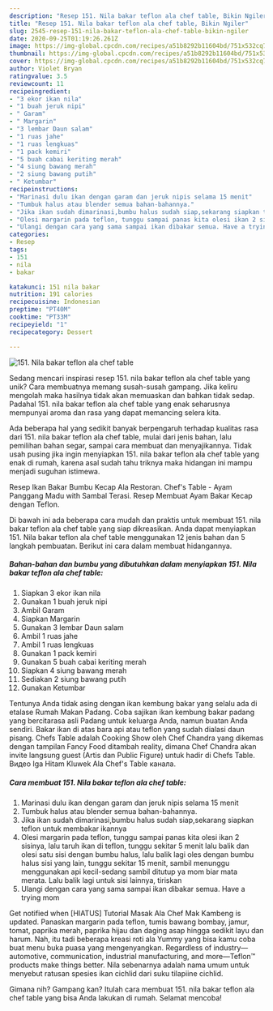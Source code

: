 ```yaml
---
description: "Resep 151. Nila bakar teflon ala chef table, Bikin Ngiler"
title: "Resep 151. Nila bakar teflon ala chef table, Bikin Ngiler"
slug: 2545-resep-151-nila-bakar-teflon-ala-chef-table-bikin-ngiler
date: 2020-09-25T01:19:26.261Z
image: https://img-global.cpcdn.com/recipes/a51b8292b11604bd/751x532cq70/151-nila-bakar-teflon-ala-chef-table-foto-resep-utama.jpg
thumbnail: https://img-global.cpcdn.com/recipes/a51b8292b11604bd/751x532cq70/151-nila-bakar-teflon-ala-chef-table-foto-resep-utama.jpg
cover: https://img-global.cpcdn.com/recipes/a51b8292b11604bd/751x532cq70/151-nila-bakar-teflon-ala-chef-table-foto-resep-utama.jpg
author: Violet Bryan
ratingvalue: 3.5
reviewcount: 11
recipeingredient:
- "3 ekor ikan nila"
- "1 buah jeruk nipi"
- " Garam"
- " Margarin"
- "3 lembar Daun salam"
- "1 ruas jahe"
- "1 ruas lengkuas"
- "1 pack kemiri"
- "5 buah cabai keriting merah"
- "4 siung bawang merah"
- "2 siung bawang putih"
- " Ketumbar"
recipeinstructions:
- "Marinasi dulu ikan dengan garam dan jeruk nipis selama 15 menit"
- "Tumbuk halus atau blender semua bahan-bahannya."
- "Jika ikan sudah dimarinasi,bumbu halus sudah siap,sekarang siapkan teflon untuk membakar ikannya"
- "Olesi margarin pada teflon, tunggu sampai panas kita olesi ikan 2 sisinya, lalu taruh ikan di teflon, tunggu sekitar 5 menit lalu balik dan olesi satu sisi dengan bumbu halus, lalu balik lagi oles dengan bumbu halus sisi yang lain, tunggu sekitar 15 menit, sambil menunggu menggunakan api kecil-sedang sambil ditutup ya mom biar mata merata. Lalu balik lagi untuk sisi lainnya, tiriskan"
- "Ulangi dengan cara yang sama sampai ikan dibakar semua. Have a trying mom"
categories:
- Resep
tags:
- 151
- nila
- bakar

katakunci: 151 nila bakar 
nutrition: 191 calories
recipecuisine: Indonesian
preptime: "PT40M"
cooktime: "PT33M"
recipeyield: "1"
recipecategory: Dessert

---
```



![151. Nila bakar teflon ala chef table](https://img-global.cpcdn.com/recipes/a51b8292b11604bd/751x532cq70/151-nila-bakar-teflon-ala-chef-table-foto-resep-utama.jpg)

Sedang mencari inspirasi resep 151. nila bakar teflon ala chef table yang unik? Cara membuatnya memang susah-susah gampang. Jika keliru mengolah maka hasilnya tidak akan memuaskan dan bahkan tidak sedap. Padahal 151. nila bakar teflon ala chef table yang enak seharusnya mempunyai aroma dan rasa yang dapat memancing selera kita.

Ada beberapa hal yang sedikit banyak berpengaruh terhadap kualitas rasa dari 151. nila bakar teflon ala chef table, mulai dari jenis bahan, lalu pemilihan bahan segar, sampai cara membuat dan menyajikannya. Tidak usah pusing jika ingin menyiapkan 151. nila bakar teflon ala chef table yang enak di rumah, karena asal sudah tahu triknya maka hidangan ini mampu menjadi suguhan istimewa.

Resep Ikan Bakar Bumbu Kecap Ala Restoran. Chef&#39;s Table - Ayam Panggang Madu with Sambal Terasi. Resep Membuat Ayam Bakar Kecap dengan Teflon.


Di bawah ini ada beberapa cara mudah dan praktis untuk membuat 151. nila bakar teflon ala chef table yang siap dikreasikan. Anda dapat menyiapkan 151. Nila bakar teflon ala chef table menggunakan 12 jenis bahan dan 5 langkah pembuatan. Berikut ini cara dalam membuat hidangannya.

<!--inarticleads1-->

##### Bahan-bahan dan bumbu yang dibutuhkan dalam menyiapkan 151. Nila bakar teflon ala chef table:

1. Siapkan 3 ekor ikan nila
1. Gunakan 1 buah jeruk nipi
1. Ambil  Garam
1. Siapkan  Margarin
1. Gunakan 3 lembar Daun salam
1. Ambil 1 ruas jahe
1. Ambil 1 ruas lengkuas
1. Gunakan 1 pack kemiri
1. Gunakan 5 buah cabai keriting merah
1. Siapkan 4 siung bawang merah
1. Sediakan 2 siung bawang putih
1. Gunakan  Ketumbar


Tentunya Anda tidak asing dengan ikan kembung bakar yang selalu ada di etalase Rumah Makan Padang. Coba sajikan ikan kembung bakar padang yang bercitarasa asli Padang untuk keluarga Anda, namun buatan Anda sendiri. Bakar ikan di atas bara api atau teflon yang sudah dialasi daun pisang. Chefs Table adalah Cooking Show oleh Chef Chandra yang dikemas dengan tampilan Fancy Food ditambah reality, dimana Chef Chandra akan invite langsung guest (Artis dan Public Figure) untuk hadir di Chefs Table. Видео Iga Hitam Kluwek Ala Chef&#39;s Table канала. 

<!--inarticleads2-->

##### Cara membuat 151. Nila bakar teflon ala chef table:

1. Marinasi dulu ikan dengan garam dan jeruk nipis selama 15 menit
1. Tumbuk halus atau blender semua bahan-bahannya.
1. Jika ikan sudah dimarinasi,bumbu halus sudah siap,sekarang siapkan teflon untuk membakar ikannya
1. Olesi margarin pada teflon, tunggu sampai panas kita olesi ikan 2 sisinya, lalu taruh ikan di teflon, tunggu sekitar 5 menit lalu balik dan olesi satu sisi dengan bumbu halus, lalu balik lagi oles dengan bumbu halus sisi yang lain, tunggu sekitar 15 menit, sambil menunggu menggunakan api kecil-sedang sambil ditutup ya mom biar mata merata. Lalu balik lagi untuk sisi lainnya, tiriskan
1. Ulangi dengan cara yang sama sampai ikan dibakar semua. Have a trying mom


Get notified when [HIATUS] Tutorial Masak Ala Chef Mak Kambeng is updated. Panaskan margarin pada teflon, tumis bawang bombay, jamur, tomat, paprika merah, paprika hijau dan daging asap hingga sedikit layu dan harum. Nah, itu tadi beberapa kreasi roti ala Yummy yang bisa kamu coba buat menu buka puasa yang mengenyangkan. Regardless of industry—automotive, communication, industrial manufacturing, and more—Teflon™ products make things better. Nila sebenarnya adalah nama umum untuk menyebut ratusan spesies ikan cichlid dari suku tilapiine cichlid. 

Gimana nih? Gampang kan? Itulah cara membuat 151. nila bakar teflon ala chef table yang bisa Anda lakukan di rumah. Selamat mencoba!

